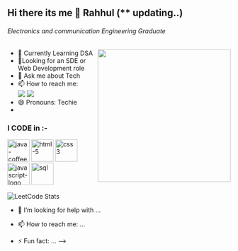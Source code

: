 ## Hi there its me 👋 Rahhul (** updating..)
###### Electronics and communication Engineering Graduate
<img align="right" height="300" src="https://user-images.githubusercontent.com/74038190/229223263-cf2e4b07-2615-4f87-9c38-e37600f8381a.gif">

- 🌱 Currently Learning DSA
- 🤔Looking for an SDE or Web Development role
- 💬 Ask me about Tech
- 📫 How to reach me:
<br/>[<img src="https://img.shields.io/badge/LinkedIn-0077B5?style=for-the-badge&logo=linkedin&logoColor=white">](www.linkedin.com/in/rahhul-vinai-502786225) [<img src="https://img.shields.io/badge/Gmail-D14836?style=for-the-badge&logo=gmail&logoColor=white">](rahhulnikil25@gmail.com)
- 😄 Pronouns: Techie
- 
### I CODE in :-
<img width="50" height="50" src="https://img.icons8.com/fluency/48/java-coffee-cup-logo.png" alt="java-coffee-cup-logo"/> <img width="50" height="50" src="https://img.icons8.com/color/50/html-5.png" alt="html-5"/> <img width="50" height="50" src="https://img.icons8.com/color/50/css3.png" alt="css3"/> <img width="50" height="50" src="https://img.icons8.com/dusk/64/javascript-logo.png" alt="javascript-logo"/> <img width="50" height="50" src="https://img.icons8.com/fluency/48/sql.png" alt="sql"/>

![LeetCode Stats](https://leetcard.jacoblin.cool/Rahhul_25?theme=dark&font=NTR)





- 🤔 I’m looking for help with ...

- 📫 How to reach me: ...

- ⚡ Fun fact: ...
-->
